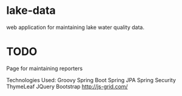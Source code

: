# lake-data
web application for maintaining lake water quality data. 

# TODO
Page for maintaining reporters

Technologies Used:
Groovy
Spring Boot
Spring JPA
Spring Security
ThymeLeaf
JQuery
Bootstrap
http://js-grid.com/

